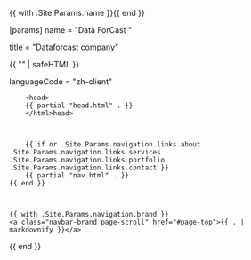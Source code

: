 {{ with .Site.Params.name }}<meta name="author" content="{{ . }}">{{ end }}

[params]
name = "Data ForCast "




<title>{{ .Site.Title }}</title>

title = "Dataforcast  company"



{{ "<!-- Favicon -->" | safeHTML }}
<link rel="shortcut icon" href="{{ .Site.Params.favicon | absURL }}




<html lang="{{ with .Site.LanguageCode }}{{ . }}{{ else }}en-US{{ end }}">
    languageCode = "zh-client"
    <html lang="zh-client">


        <head>
        {{ partial "head.html" . }}
        </html>head>



        {{ if or .Site.Params.navigation.links.about .Site.Params.navigation.links.services .Site.Params.navigation.links.portfolio .Site.Params.navigation.links.contact }}
        {{ partial "nav.html" . }}
    {{ end }}



    {{ with .Site.Params.navigation.brand }}
    <a class="navbar-brand page-scroll" href="#page-top">{{ . | markdownify }}</a>
{{ end }}